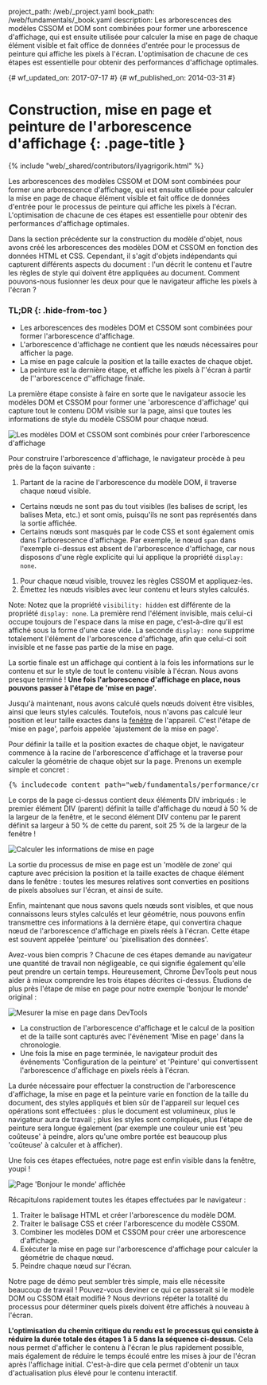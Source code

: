 project_path: /web/_project.yaml
book_path: /web/fundamentals/_book.yaml
description: Les arborescences des modèles CSSOM et DOM sont combinées pour former une arborescence d'affichage, qui est ensuite utilisée pour calculer la mise en page de chaque élément visible et fait office de données d'entrée pour le processus de peinture qui affiche les pixels à l'écran. L'optimisation de chacune de ces étapes est essentielle pour obtenir des performances d'affichage optimales.

{# wf_updated_on: 2017-07-17 #}
{# wf_published_on: 2014-03-31 #}

# Construction, mise en page et peinture de l'arborescence d'affichage {: .page-title }

{% include "web/_shared/contributors/ilyagrigorik.html" %}


Les arborescences des modèles CSSOM et DOM sont combinées pour former une arborescence d'affichage, qui est ensuite utilisée pour calculer la mise en page de chaque élément visible et fait office de données d'entrée pour le processus de peinture qui affiche les pixels à l'écran. L'optimisation de chacune de ces étapes est essentielle pour obtenir des performances d'affichage optimales.


Dans la section précédente sur la construction du modèle d'objet, nous avons créé les arborescences des modèles DOM et CSSOM en fonction des données HTML et CSS. Cependant, il s'agit d'objets indépendants qui capturent différents aspects du document : l'un décrit le contenu et l'autre les règles de style qui doivent être appliquées au document. Comment pouvons-nous fusionner les deux pour que le navigateur affiche les pixels à l'écran ?

### TL;DR {: .hide-from-toc }
- Les arborescences des modèles DOM et CSSOM sont combinées pour former l'arborescence d'affichage.
- L'arborescence d'affichage ne contient que les nœuds nécessaires pour afficher la page.
- La mise en page calcule la position et la taille exactes de chaque objet.
- La peinture est la dernière étape, et affiche les pixels à l''écran à partir de l''arborescence d''affichage finale.


La première étape consiste à faire en sorte que le navigateur associe les modèles DOM et CSSOM pour former une 'arborescence d'affichage' qui capture tout le contenu DOM visible sur la page, ainsi que toutes les informations de style du modèle CSSOM pour chaque nœud.

<img src="images/render-tree-construction.png" alt="Les modèles DOM et CSSOM sont combinés pour créer l'arborescence d'affichage" class="center">

Pour construire l'arborescence d'affichage, le navigateur procède à peu près de la façon suivante :

1. Partant de la racine de l'arborescence du modèle DOM, il traverse chaque nœud visible.
  * Certains nœuds ne sont pas du tout visibles (les balises de script, les balises Meta, etc.) et sont omis, puisqu'ils ne sont pas représentés dans la sortie affichée.
  * Certains nœuds sont masqués par le code CSS et sont également omis dans l'arborescence d'affichage. Par exemple, le nœud `span` dans l'exemple ci-dessus est absent de l'arborescence d'affichage, car nous disposons d'une règle explicite qui lui applique la propriété `display: none`.
1. Pour chaque nœud visible, trouvez les règles CSSOM et appliquez-les.
2. Émettez les nœuds visibles avec leur contenu et leurs styles calculés.

Note: Notez que la propriété `visibility: hidden` est différente de la propriété `display: none`. La première rend l'élément invisible, mais celui-ci occupe toujours de l'espace dans la mise en page, c'est-à-dire qu'il est affiché sous la forme d'une case vide. La seconde `display: none` supprime totalement l'élément de l'arborescence d'affichage, afin que celui-ci soit invisible et ne fasse pas partie de la mise en page.

La sortie finale est un affichage qui contient à la fois les informations sur le contenu et sur le style de tout le contenu visible à l'écran. Nous avons presque terminé ! **Une fois l'arborescence d'affichage en place, nous pouvons passer à l'étape de 'mise en page'.**

Jusqu'à maintenant, nous avons calculé quels nœuds doivent être visibles, ainsi que leurs styles calculés. Toutefois, nous n'avons pas calculé leur position et leur taille exactes dans la [fenêtre](/web/fundamentals/design-and-ui/responsive/#set-the-viewport) de l'appareil. C'est l'étape de 'mise en page', parfois appelée 'ajustement de la mise en page'.

Pour définir la taille et la position exactes de chaque objet, le navigateur commence à la racine de l'arborescence d'affichage et la traverse pour calculer la géométrie de chaque objet sur la page. Prenons un exemple simple et concret :

<pre class="prettyprint">
{% includecode content_path="web/fundamentals/performance/critical-rendering-path/_code/nested.html" region_tag="full" adjust_indentation="auto" %}
</pre>

Le corps de la page ci-dessus contient deux éléments DIV imbriqués : le premier élément DIV (parent) définit la taille d'affichage du nœud à 50 % de la largeur de la fenêtre, et le second élément DIV contenu par le parent définit sa largeur à 50 % de cette du parent, soit 25 % de la largeur de la fenêtre !

<img src="images/layout-viewport.png" alt="Calculer les informations de mise en page" class="center">

La sortie du processus de mise en page est un 'modèle de zone' qui capture avec précision la position et la taille exactes de chaque élément dans le fenêtre : toutes les mesures relatives sont converties en positions de pixels absolues sur l'écran, et ainsi de suite.

Enfin, maintenant que nous savons quels nœuds sont visibles, et que nous connaissons leurs styles calculés et leur géométrie, nous pouvons enfin transmettre ces informations à la dernière étape, qui convertira chaque nœud de l'arborescence d'affichage en pixels réels à l'écran. Cette étape est souvent appelée 'peinture' ou 'pixellisation des données'.

Avez-vous bien compris ? Chacune de ces étapes demande au navigateur une quantité de travail non négligeable, ce qui signifie également qu'elle peut prendre un certain temps. Heureusement, Chrome DevTools peut nous aider à mieux comprendre les trois étapes décrites ci-dessus. Étudions de plus près l'étape de mise en page pour notre exemple 'bonjour le monde' original :

<img src="images/layout-timeline.png" alt="Mesurer la mise en page dans DevTools" class="center">

* La construction de l'arborescence d'affichage et le calcul de la position et de la taille sont capturés avec l'événement 'Mise en page' dans la chronologie.
* Une fois la mise en page terminée, le navigateur produit des événements 'Configuration de la peinture' et 'Peinture' qui convertissent l'arborescence d'affichage en pixels réels à l'écran.

La durée nécessaire pour effectuer la construction de l'arborescence d'affichage, la mise en page et la peinture varie en fonction de la taille du document, des styles appliqués et bien sûr de l'appareil sur lequel ces opérations sont effectuées : plus le document est volumineux, plus le navigateur aura de travail ; plus les styles sont compliqués, plus l'étape de peinture sera longue également (par exemple une couleur unie est 'peu coûteuse' à peindre, alors qu'une ombre portée est beaucoup plus 'coûteuse' à calculer et à afficher).

Une fois ces étapes effectuées, notre page est enfin visible dans la fenêtre, youpi !

<img src="images/device-dom-small.png" alt="Page 'Bonjour le monde' affichée" class="center">

Récapitulons rapidement toutes les étapes effectuées par le navigateur :

1. Traiter le balisage HTML et créer l'arborescence du modèle DOM.
2. Traiter le balisage CSS et créer l'arborescence du modèle CSSOM.
3. Combiner les modèles DOM et CSSOM pour créer une arborescence d'affichage.
4. Exécuter la mise en page sur l'arborescence d'affichage pour calculer la géométrie de chaque nœud.
5. Peindre chaque nœud sur l'écran.

Notre page de démo peut sembler très simple, mais elle nécessite beaucoup de travail ! Pouvez-vous deviner ce qui ce passerait si le modèle DOM ou CSSOM était modifié ? Nous devrions répéter la totalité du processus pour déterminer quels pixels doivent être affichés à nouveau à l'écran.

**L'optimisation du chemin critique du rendu est le processus qui consiste à réduire la durée totale des étapes 1 à 5 dans la séquence ci-dessus.** Cela nous permet d'afficher le contenu à l'écran le plus rapidement possible, mais également de réduire le temps écoulé entre les mises à jour de l'écran après l'affichage initial. C'est-à-dire que cela permet d'obtenir un taux d'actualisation plus élevé pour le contenu interactif.



